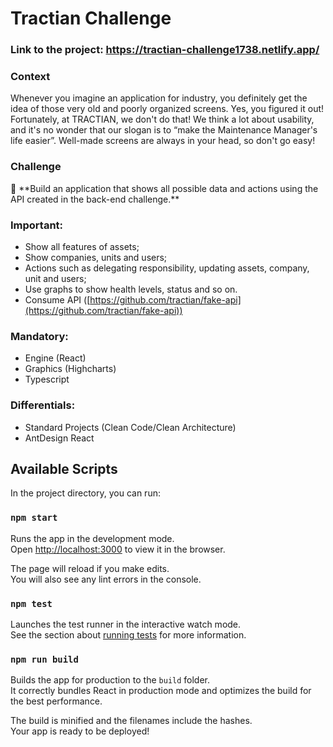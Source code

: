 # Tractian Challenge
### Link to the project: https://tractian-challenge1738.netlify.app/

> 
> 

### Context

Whenever you imagine an application for industry, you definitely get the idea of those very old and poorly organized screens. Yes, you figured it out! Fortunately, at TRACTIAN, we don't do that! We think a lot about usability, and it's no wonder that our slogan is to “make the Maintenance Manager's life easier”. Well-made screens are always in your head, so don't go easy!

### **Challenge**

<aside>
📌 **Build an application that shows all possible data and actions using the API created in the back-end challenge.**

</aside>

### **Important:**

- Show all features of assets;
- Show companies, units and users;
- Actions such as delegating responsibility, updating assets, company, unit and users;
- Use graphs to show health levels, status and so on.
- Consume API ([https://github.com/tractian/fake-api](https://github.com/tractian/fake-api))

### **Mandatory:**

- Engine (React)
- Graphics (Highcharts)
- Typescript

### **Differentials:**

- Standard Projects (Clean Code/Clean Architecture)
- AntDesign React

## Available Scripts

In the project directory, you can run:

### `npm start`

Runs the app in the development mode.\
Open [http://localhost:3000](http://localhost:3000) to view it in the browser.

The page will reload if you make edits.\
You will also see any lint errors in the console.

### `npm test`

Launches the test runner in the interactive watch mode.\
See the section about [running tests](https://facebook.github.io/create-react-app/docs/running-tests) for more information.

### `npm run build`

Builds the app for production to the `build` folder.\
It correctly bundles React in production mode and optimizes the build for the best performance.

The build is minified and the filenames include the hashes.\
Your app is ready to be deployed!
